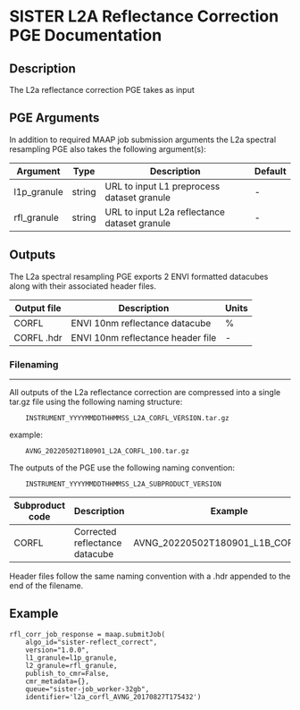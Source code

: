 # SISTER L2A Reflectance Correction PGE Documentation

## Description

The L2a reflectance correction PGE takes as input 


## PGE Arguments

In addition to required MAAP job submission arguments the L2a spectral resampling PGE also takes the following argument(s):


|Argument| Type |  Description | Default|
|---|---|---|---|
| l1p_granule| string |URL to input L1 preprocess dataset granule| -|
| rfl_granule| string |URL to input L2a reflectance dataset granule| -|


## Outputs

The L2a spectral resampling PGE exports 2 ENVI formatted datacubes along with their associated header files. 

|Output file| Description |  Units |
|---|---|---|
| CORFL| ENVI 10nm reflectance datacube | % |
| CORFL  .hdr| ENVI 10nm reflectance header file  | - |

### Filenaming
---

All outputs of the L2a reflectance correction are compressed into a single tar.gz file using the following naming structure:
 
 	 	INSTRUMENT_YYYYMMDDTHHMMSS_L2A_CORFL_VERSION.tar.gz
 	 	
example:

		AVNG_20220502T180901_L2A_CORFL_100.tar.gz	

The outputs of the PGE use the following naming convention: 

		INSTRUMENT_YYYYMMDDTHHMMSS_L2A_SUBPRODUCT_VERSION
	

| Subproduct code | Description | Example | 
| ---|---|---|
| CORFL | Corrected reflectance datacube | AVNG\_20220502T180901\_L1B\_CORFL\_100 |


Header files follow the same naming convention with a .hdr appended to the end of the filename.

## Example
	
	rfl_corr_job_response = maap.submitJob(
	    algo_id="sister-reflect_correct",
	    version="1.0.0",
	    l1_granule=l1p_granule,
	    l2_granule=rfl_granule,
	    publish_to_cmr=False,
	    cmr_metadata={},
	    queue="sister-job_worker-32gb",
	    identifier='l2a_corfl_AVNG_20170827T175432')














